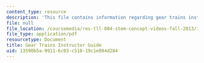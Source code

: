 ```yaml
---
content_type: resource
description: 'This file contains information regarding gear trains instructor guide. '
file: null
file_location: /coursemedia/res-tll-004-stem-concept-videos-fall-2013/13590b5a99116c03c51019c1e094d284_MITRES_TLL-004F13_GeaGuide.pdf
file_type: application/pdf
resourcetype: Document
title: Gear Trains Instructor Guide
uid: 13590b5a-9911-6c03-c510-19c1e094d284
---
```

